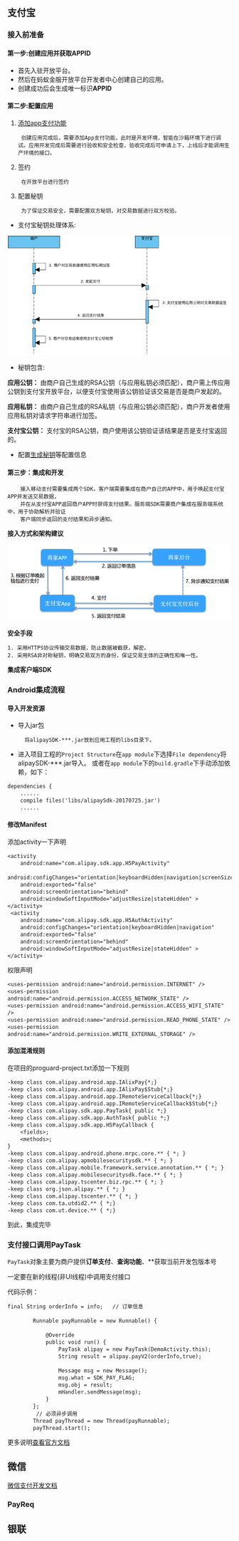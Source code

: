 ## 支付宝
### 接入前准备
#### 第一步:创建应用并获取APPID
* 首先入驻开放平台。
* 然后在蚂蚁金服开放平台开发者中心创建自己的应用。
* 创建成功后会生成唯一标识**APPID**
#### 第二步:配置应用
1. [添加app支付功能](https://docs.open.alipay.com/common/105366)

        创建应用完成后，需要添加App支付功能，此时是开发环境，智能在沙箱环境下进行调试。应用开发完成后需要进行验收和安全检查，验收完成后可申请上下，上线后才能调用生产环境的接口。

2. 签约

        在开放平台进行签约

3. 配置秘钥

        为了保证交易安全，需要配置双方秘钥，对交易数据进行双方校验。

* 支付宝秘钥处理体系:

![]( https://github.com/MrRobotter/AndroidGuide/raw/master/resource/image/alipay_two.png )
* 秘钥包含:

**应用公钥：** 由商户自己生成的RSA公钥（与应用私钥必须匹配），商户需上传应用公钥到支付宝开放平台，以便支付宝使用该公钥验证该交易是否是商户发起的。

**应用私钥：** 由商户自己生成的RSA私钥（与应用公钥必须匹配），商户开发者使用应用私钥对请求字符串进行加签。

**支付宝公钥：** 支付宝的RSA公钥，商户使用该公钥验证该结果是否是支付宝返回的。

* 配置[生成秘钥](https://docs.open.alipay.com/291/105971)等配置信息

#### 第三步：集成和开发

        接入移动支付需要集成两个SDK，客户端需要集成在商户自己的APP中，用于唤起支付宝APP并发送交易数据，
        并在从支付宝APP返回商户APP时获得支付结果。服务端SDK需要商户集成在服务端系统中，用于协助解析并验证
        客户端同步返回的支付结果和异步通知。

**接入方式和架构建议**

![]( https://github.com/MrRobotter/AndroidGuide/raw/master/resource/image/alipay_one.png )

**安全手段**

    1. 采用HTTPS协议传输交易数据，防止数据被截获，解密。
    2. 采用RSA非对称秘钥，明确交易双方的身份，保证交易主体的正确性和唯一性。

**集成客户端SDK**

### Android集成流程
#### 导入开发资源
* 导入jar包
	
		将alipaySDK-***.jar放到应用工程的libs目录下。

* 进入项目工程的`Project Structure`在`app module`下选择`File dependency`将alipaySDK-***.jar导入。
或者在`app module`下的`build.gradle`下手动添加依赖，如下：
````
dependencies {
    ......
    compile files('libs/alipaySdk-20170725.jar')
    ......

````

#### 修改Manifest

添加activity一下声明
````
<activity
    android:name="com.alipay.sdk.app.H5PayActivity"
    android:configChanges="orientation|keyboardHidden|navigation|screenSize"
    android:exported="false"
    android:screenOrientation="behind"
    android:windowSoftInputMode="adjustResize|stateHidden" >
</activity>
 <activity
    android:name="com.alipay.sdk.app.H5AuthActivity"
    android:configChanges="orientation|keyboardHidden|navigation"
    android:exported="false"
    android:screenOrientation="behind"
    android:windowSoftInputMode="adjustResize|stateHidden" >
</activity>
````
权限声明
````
<uses-permission android:name="android.permission.INTERNET" />
<uses-permission android:name="android.permission.ACCESS_NETWORK_STATE" />
<uses-permission android:name="android.permission.ACCESS_WIFI_STATE" />
<uses-permission android:name="android.permission.READ_PHONE_STATE" />
<uses-permission android:name="android.permission.WRITE_EXTERNAL_STORAGE" />

````
#### 添加混淆规则

在项目的proguard-project.txt添加一下规则
````
-keep class com.alipay.android.app.IAlixPay{*;}
-keep class com.alipay.android.app.IAlixPay$Stub{*;}
-keep class com.alipay.android.app.IRemoteServiceCallback{*;}
-keep class com.alipay.android.app.IRemoteServiceCallback$Stub{*;}
-keep class com.alipay.sdk.app.PayTask{ public *;}
-keep class com.alipay.sdk.app.AuthTask{ public *;}
-keep class com.alipay.sdk.app.H5PayCallback {
    <fields>;
    <methods>;
}
-keep class com.alipay.android.phone.mrpc.core.** { *; }
-keep class com.alipay.apmobilesecuritysdk.** { *; }
-keep class com.alipay.mobile.framework.service.annotation.** { *; }
-keep class com.alipay.mobilesecuritysdk.face.** { *; }
-keep class com.alipay.tscenter.biz.rpc.** { *; }
-keep class org.json.alipay.** { *; }
-keep class com.alipay.tscenter.** { *; }
-keep class com.ta.utdid2.** { *;}
-keep class com.ut.device.** { *;}
````
到此，集成完毕

### 支付接口调用PayTask
`PayTask`对象主要为商户提供**订单支付**、**查询功能**、**获取当前开发包版本号

一定要在新的线程(非UI线程)中调用支付接口

代码示例：
````
final String orderInfo = info;   // 订单信息

		Runnable payRunnable = new Runnable() {

			@Override
			public void run() {
				PayTask alipay = new PayTask(DemoActivity.this);
				String result = alipay.payV2(orderInfo,true);

				Message msg = new Message();
				msg.what = SDK_PAY_FLAG;
				msg.obj = result;
				mHandler.sendMessage(msg);
			}
		};
	     // 必须异步调用
		Thread payThread = new Thread(payRunnable);
		payThread.start();
````

更多说明[查看官方文档](https://docs.open.alipay.com/204/105296/)

## 微信
[微信支付开发文档](https://pay.weixin.qq.com/wiki/doc/api/app/app.php?chapter=8_5)

### PayReq

## 银联
